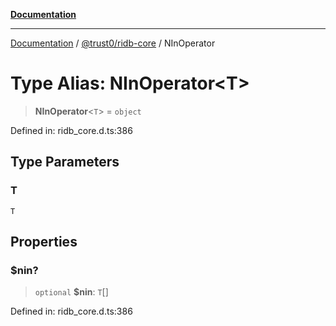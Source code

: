 [**Documentation**](../../../README.md)

***

[Documentation](../../../README.md) / [@trust0/ridb-core](../README.md) / NInOperator

# Type Alias: NInOperator\<T\>

> **NInOperator**\<`T`\> = `object`

Defined in: ridb\_core.d.ts:386

## Type Parameters

### T

`T`

## Properties

### $nin?

> `optional` **$nin**: `T`[]

Defined in: ridb\_core.d.ts:386
